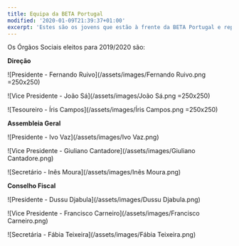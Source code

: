 ```yaml
---
title: Equipa da BETA Portugal
modified: '2020-01-09T21:39:37+01:00'
excerpt: 'Estes são os jovens que estão à frente da BETA Portugal e representam Portugal na rede Europeia.'
---
```

Os Órgãos Sociais eleitos para 2019/2020 são:

**Direção**

![Presidente - Fernando Ruivo](/assets/images/Fernando Ruivo.png =250x250)

![Vice Presidente - João Sá](/assets/images/João Sá.png =250x250)

![Tesoureiro - Íris Campos](/assets/images/Íris Campos.png =250x250)

**Assembleia Geral**

![Presidente - Ivo Vaz](/assets/images/Ivo Vaz.png)

![Vice Presidente - Giuliano Cantadore](/assets/images/Giuliano Cantadore.png)

![Secretário - Inês Moura](/assets/images/Inês Moura.png)

**Conselho Fiscal**

![Presidente - Dussu Djabula](/assets/images/Dussu Djabula.png)

![Vice Presidente - Francisco Carneiro](/assets/images/Francisco Carneiro.png)

![Secretária - Fábia Teixeira](/assets/images/Fábia Teixeira.png)
